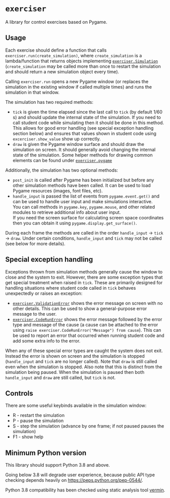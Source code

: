# `exerciser`

A library for control exercises based on Pygame.

## Usage

Each exercise should define a function that calls `exerciser.run(create_simulation)`, where `create_simulation` is a lambda/function that returns objects implementing [`exerciser.Simulation`](/exerciser/_shared.py) (`create_simulation` may be called more than once to restart the simulation and should return a new simulation object every time).

Calling `exerciser.run` opens a new Pygame window (or replaces the simulation in the existing window if called multiple times) and runs the simulation in that window.

The simulation has two required methods:
* `tick` is given the time elapsed since the last call to `tick` (by default 1/60 s) and should update the internal state of the simulation.
If you need to call student code while simulating then it should be done in this method.
This allows for good error handling (see special exception handling section below) and ensures that values shown in student code using `excerciser.show_value` show up correctly.
* `draw` is given the Pygame window surface and should draw the simulation on screen. It should generally avoid changing the internal state of the simulation.
Some helper methods for drawing common elements can be found under [`exerciser.pygame`](/exerciser/pygame.py)

Additionally, the simulation has two optional methods:
* `post_init` is called after Pygame has been initialized but before any other simulation methods have been called.
It can be used to load Pygame resources (images, font files, etc).
* `handle_input` is passed the list of events from `pygame.event.get()` and can be used to handle user input and make simulations interactive.  
You can call methods in `pygame.key`, `pygame.mouse`, and other related modules to retrieve additional info about user input.  
If you need the screen surface for calculating screen space coordinates then you can obtain it using `pygame.display.get_surface()`.

During each frame the methods are called in the order `handle_input` -> `tick` -> `draw`. Under certain conditions, `handle_input` and `tick` may not be called (see below for more details).

## Special exception handling

Exceptions thrown from simulation methods generally cause the window to close and the system to exit. However, there are some exception types that get special treatment when raised in `tick`. These are primarily designed for handling situations where student code called in `tick` behaves unexpectedly or raises an exception:

* [`exerciser.ValidationError`](/exerciser/_shared.py) shows the error message on screen with no other details. This can be used to show a general-purpose error message to the user.
* [`exerciser.CodeRunError`](/exerciser/_shared.py) shows the error message followed by the error type and message of the cause (a cause can be attached to the error using `raise exerciser.CodeRunError("Message") from cause`). This can be used to report an error that occurred when running student code and add some extra info to the error.

When any of these special error types are caught the system does not exit. Instead the error is shown on screen and the simulation is stopped (`handle_input` and `tick` are no longer called). Note that `draw` is still called even when the simulation is stopped. Also note that this is distinct from the simulation being paused. When the simulation is paused then both `handle_input` and `draw` are still called, but `tick` is not.

## Controls

There are some useful keybinds available in the simulation window:

* R - restart the simulation
* P - pause the simulation
* S - step the simulation (advance by one frame; if not paused pauses the simulation)
* F1 - show help

## Minimum Python version

This library should support Python 3.8 and above.

Going below 3.8 will degrade user experience, because public API type checking depends heavily on https://peps.python.org/pep-0544/.

Python 3.8 compatibility has been checked using static analysis tool [vermin](https://github.com/netromdk/vermin).
